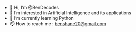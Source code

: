 - 👋 Hi, I’m @BenDecodes
- 👀 I’m interested in Artificial Intelligence and its applications
- 🌱 I’m currently learning Python
- 📫 How to reach me : benshane20@gmail.com
